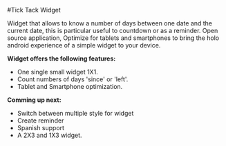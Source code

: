 #Tick Tack Widget

Widget that allows to know a number of days between one date and the current date, this is particular useful to countdown or as a reminder. Open source application, Optimize for tablets and smartphones to bring the holo android experience of a simple widget to your device. 

**Widget offers the following features:**

- One single small widget 1X1. 
- Count numbers of days 'since' or 'left'.
- Tablet and Smartphone optimization.


**Comming up next:**

- Switch between multiple style for widget
- Create reminder
- Spanish support
- A 2X3 and 1X3 widget.